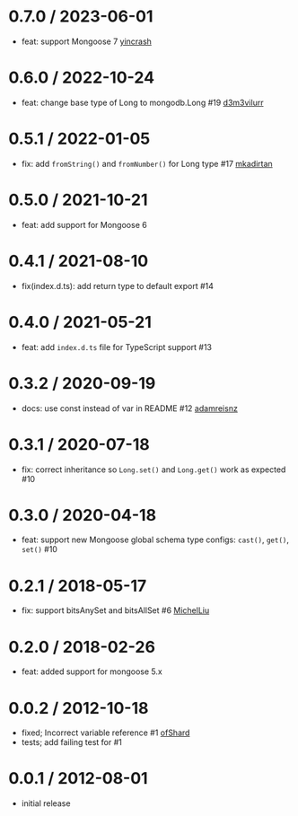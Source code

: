 0.7.0 / 2023-06-01
==================
 * feat: support Mongoose 7 [yincrash](https://github.com/yincrash)

0.6.0 / 2022-10-24
==================
 * feat: change base type of Long to mongodb.Long #19 [d3m3vilurr](https://github.com/d3m3vilurr)

0.5.1 / 2022-01-05
==================
 * fix: add `fromString()` and `fromNumber()` for Long type #17 [mkadirtan](https://github.com/mkadirtan)

0.5.0 / 2021-10-21
==================
 * feat: add support for Mongoose 6

0.4.1 / 2021-08-10
==================
 * fix(index.d.ts): add return type to default export #14

0.4.0 / 2021-05-21
==================
 * feat: add `index.d.ts` file for TypeScript support #13

0.3.2 / 2020-09-19
==================
 * docs: use const instead of var in README #12 [adamreisnz](https://github.com/adamreisnz)

0.3.1 / 2020-07-18
==================
 * fix: correct inheritance so `Long.set()` and `Long.get()` work as expected #10

0.3.0 / 2020-04-18
==================
  * feat: support new Mongoose global schema type configs: `cast()`, `get()`, `set()` #10

0.2.1 / 2018-05-17
==================
  * fix: support bitsAnySet and bitsAllSet #6 [MichelLiu](https://github.com/MichelLiu)

0.2.0 / 2018-02-26
==================
  * feat: added support for mongoose 5.x

0.0.2 / 2012-10-18
==================

  * fixed; Incorrect variable reference #1 [ofShard](https://github.com/ofShard)
  * tests; add failing test for #1

0.0.1 / 2012-08-01
====================

  * initial release
